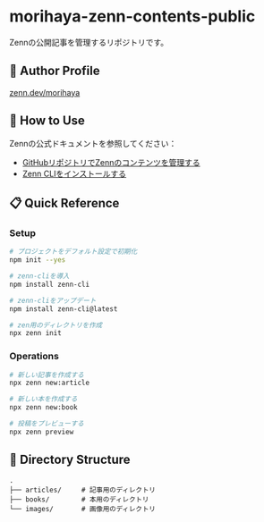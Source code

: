 # morihaya-zenn-contents-public

Zennの公開記事を管理するリポジトリです。

## 👤 Author Profile

[zenn.dev/morihaya](https://zenn.dev/morihaya)

## 🚀 How to Use

Zennの公式ドキュメントを参照してください：

- [GitHubリポジトリでZennのコンテンツを管理する](https://zenn.dev/zenn/articles/connect-to-github)
- [Zenn CLIをインストールする](https://zenn.dev/zenn/articles/install-zenn-cli)

## 📋 Quick Reference

### Setup

```bash
# プロジェクトをデフォルト設定で初期化
npm init --yes

# zenn-cliを導入
npm install zenn-cli

# zenn-cliをアップデート
npm install zenn-cli@latest

# zen用のディレクトリを作成
npx zenn init
```

### Operations

```bash
# 新しい記事を作成する
npx zenn new:article

# 新しい本を作成する
npx zenn new:book

# 投稿をプレビューする
npx zenn preview
```

## 📁 Directory Structure

```shell
.
├── articles/     # 記事用のディレクトリ
├── books/        # 本用のディレクトリ
└── images/       # 画像用のディレクトリ
```
